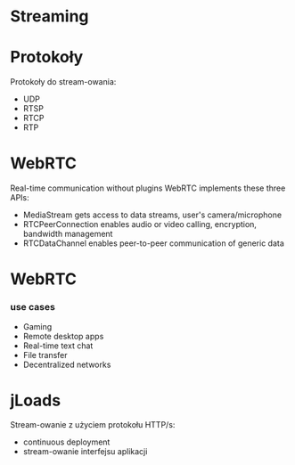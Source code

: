 # Streaming

# Protokoły

Protokoły do stream-owania:
+ UDP
+ RTSP
+ RTCP
+ RTP

# WebRTC
Real-time communication without plugins
WebRTC implements these three APIs:

+ MediaStream gets access to data streams, user's camera/microphone
+ RTCPeerConnection enables audio or video calling, encryption, bandwidth management
+ RTCDataChannel enables peer-to-peer communication of generic data


# WebRTC 
### use cases

+ Gaming
+ Remote desktop apps
+ Real-time text chat
+ File transfer
+ Decentralized networks


# jLoads

Stream-owanie z użyciem protokołu HTTP/s:

+ continuous deployment
+ stream-owanie interfejsu aplikacji

